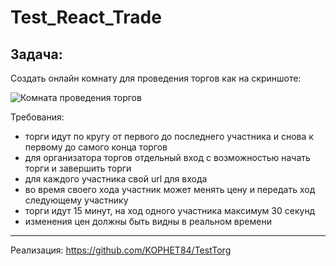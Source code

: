 # Test_React_Trade
Задача:
-------

Создать онлайн комнату для проведения торгов как на скриншоте:

![Комната проведения торгов](https://github.com/lotus-uems/Test_Task_React/blob/main/timer.png?nocache=1) 

Требования:
- торги идут по кругу от первого до последнего участника и снова к первому до самого конца торгов
- для организатора торгов отдельный вход с возможностью начать торги и завершить торги
- для каждого участника свой url для входа
- во время своего хода участник может менять цену и передать ход следующему участнику
- торги идут 15 минут, на ход одного участника максимум 30 секунд
- изменения цен должны быть видны в реальном времени
-------------

Реализация:
https://github.com/KOPHET84/TestTorg
